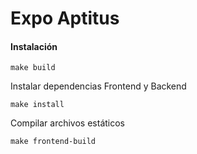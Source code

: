 Expo Aptitus
============

#### Instalación

```
make build
```

Instalar dependencias Frontend y Backend

```
make install
```

Compilar archivos estáticos
```
make frontend-build
```